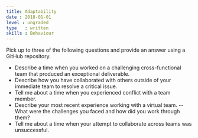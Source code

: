 ```yaml
---
title: Adaptability
date : 2018-01-01
level : ungraded
type   : written
skills : Behaviour
---
```

Pick up to three of the following questions and provide an answer using a GitHub repository.

- Describe a time when you worked on a challenging cross-functional team that produced an exceptional deliverable.
- Describe how you have collaborated with others outside of your immediate team to resolve a critical issue.
- Tell me about a time when you experienced conflict with a team member.
- Describe your most recent experience working with a virtual team.
-- What were the challenges you faced and how did you work through them?
- Tell me about a time when your attempt to collaborate across teams was unsuccessful.